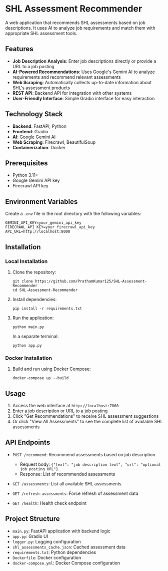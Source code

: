 # SHL Assessment Recommender

A web application that recommends SHL assessments based on job descriptions. It uses AI to analyze job requirements and match them with appropriate SHL assessment tools.

## Features

- **Job Description Analysis**: Enter job descriptions directly or provide a URL to a job posting
- **AI-Powered Recommendations**: Uses Google's Gemini AI to analyze requirements and recommend relevant assessments
- **Web Scraping**: Automatically collects up-to-date information about SHL's assessment products
- **REST API**: Backend API for integration with other systems
- **User-Friendly Interface**: Simple Gradio interface for easy interaction

## Technology Stack

- **Backend**: FastAPI, Python
- **Frontend**: Gradio
- **AI**: Google Gemini AI
- **Web Scraping**: Firecrawl, BeautifulSoup
- **Containerization**: Docker

## Prerequisites

- Python 3.11+
- Google Gemini API key
- Firecrawl API key

## Environment Variables

Create a `.env` file in the root directory with the following variables:

```
GEMINI_API_KEY=your_gemini_api_key
FIRECRAWL_API_KEY=your_firecrawl_api_key
API_URL=http://localhost:8000
```

## Installation

### Local Installation

1. Clone the repository:
   ```
   git clone https://github.com/PrathamKumar125/SHL-Assessment-Recommender
   cd SHL-Assessment-Recommender
   ```

2. Install dependencies:
   ```
   pip install -r requirements.txt
   ```

3. Run the application:
   ```
   python main.py
   ```
   In a separate terminal:
   ```
   python app.py
   ```

### Docker Installation

1. Build and run using Docker Compose:
   ```
   docker-compose up --build
   ```

## Usage

1. Access the web interface at `http://localhost:7860`
2. Enter a job description or URL to a job posting
3. Click "Get Recommendations" to receive SHL assessment suggestions
4. Or click "View All Assessments" to see the complete list of available SHL assessments

## API Endpoints

- `POST /recommend`: Recommend assessments based on job description
  - Request body: `{"text": "job description text", "url": "optional job posting URL"}`
  - Response: List of recommended assessments

- `GET /assessments`: List all available SHL assessments

- `GET /refresh-assessments`: Force refresh of assessment data

- `GET /health`: Health check endpoint

## Project Structure

- `main.py`: FastAPI application with backend logic
- `app.py`: Gradio UI
- `logger.py`: Logging configuration
- `shl_assessments_cache.json`: Cached assessment data
- `requirements.txt`: Python dependencies
- `Dockerfile`: Docker configuration
- `docker-compose.yml`: Docker Compose configuration
